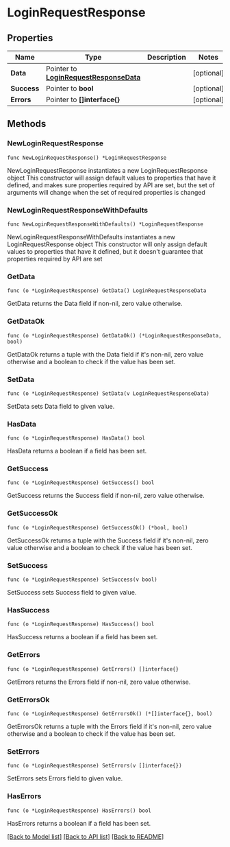 # LoginRequestResponse

## Properties

Name | Type | Description | Notes
------------ | ------------- | ------------- | -------------
**Data** | Pointer to [**LoginRequestResponseData**](LoginRequestResponseData.md) |  | [optional] 
**Success** | Pointer to **bool** |  | [optional] 
**Errors** | Pointer to **[]interface{}** |  | [optional] 

## Methods

### NewLoginRequestResponse

`func NewLoginRequestResponse() *LoginRequestResponse`

NewLoginRequestResponse instantiates a new LoginRequestResponse object
This constructor will assign default values to properties that have it defined,
and makes sure properties required by API are set, but the set of arguments
will change when the set of required properties is changed

### NewLoginRequestResponseWithDefaults

`func NewLoginRequestResponseWithDefaults() *LoginRequestResponse`

NewLoginRequestResponseWithDefaults instantiates a new LoginRequestResponse object
This constructor will only assign default values to properties that have it defined,
but it doesn't guarantee that properties required by API are set

### GetData

`func (o *LoginRequestResponse) GetData() LoginRequestResponseData`

GetData returns the Data field if non-nil, zero value otherwise.

### GetDataOk

`func (o *LoginRequestResponse) GetDataOk() (*LoginRequestResponseData, bool)`

GetDataOk returns a tuple with the Data field if it's non-nil, zero value otherwise
and a boolean to check if the value has been set.

### SetData

`func (o *LoginRequestResponse) SetData(v LoginRequestResponseData)`

SetData sets Data field to given value.

### HasData

`func (o *LoginRequestResponse) HasData() bool`

HasData returns a boolean if a field has been set.

### GetSuccess

`func (o *LoginRequestResponse) GetSuccess() bool`

GetSuccess returns the Success field if non-nil, zero value otherwise.

### GetSuccessOk

`func (o *LoginRequestResponse) GetSuccessOk() (*bool, bool)`

GetSuccessOk returns a tuple with the Success field if it's non-nil, zero value otherwise
and a boolean to check if the value has been set.

### SetSuccess

`func (o *LoginRequestResponse) SetSuccess(v bool)`

SetSuccess sets Success field to given value.

### HasSuccess

`func (o *LoginRequestResponse) HasSuccess() bool`

HasSuccess returns a boolean if a field has been set.

### GetErrors

`func (o *LoginRequestResponse) GetErrors() []interface{}`

GetErrors returns the Errors field if non-nil, zero value otherwise.

### GetErrorsOk

`func (o *LoginRequestResponse) GetErrorsOk() (*[]interface{}, bool)`

GetErrorsOk returns a tuple with the Errors field if it's non-nil, zero value otherwise
and a boolean to check if the value has been set.

### SetErrors

`func (o *LoginRequestResponse) SetErrors(v []interface{})`

SetErrors sets Errors field to given value.

### HasErrors

`func (o *LoginRequestResponse) HasErrors() bool`

HasErrors returns a boolean if a field has been set.


[[Back to Model list]](../README.md#documentation-for-models) [[Back to API list]](../README.md#documentation-for-api-endpoints) [[Back to README]](../README.md)



